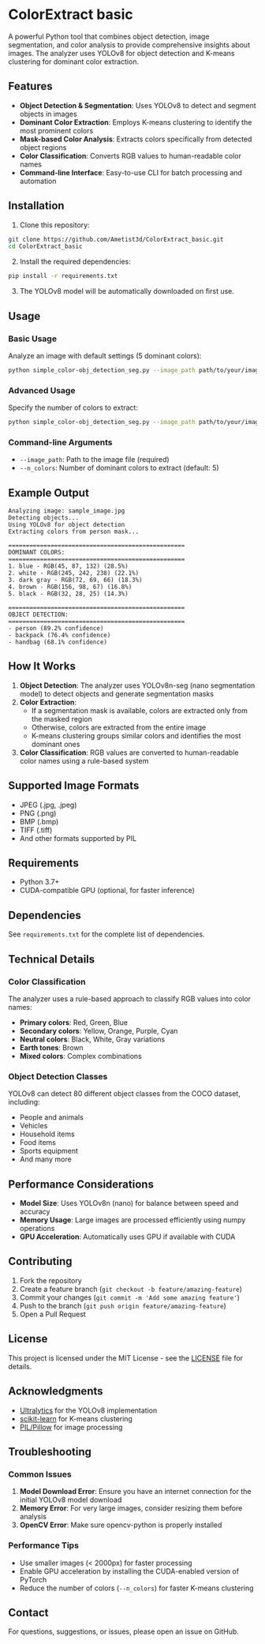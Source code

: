 # ColorExtract basic

A powerful Python tool that combines object detection, image segmentation, and color analysis to provide comprehensive insights about images. The analyzer uses YOLOv8 for object detection and K-means clustering for dominant color extraction.

## Features

- **Object Detection & Segmentation**: Uses YOLOv8 to detect and segment objects in images
- **Dominant Color Extraction**: Employs K-means clustering to identify the most prominent colors
- **Mask-based Color Analysis**: Extracts colors specifically from detected object regions
- **Color Classification**: Converts RGB values to human-readable color names
- **Command-line Interface**: Easy-to-use CLI for batch processing and automation

## Installation

1. Clone this repository:
```bash
git clone https://github.com/Ametist3d/ColorExtract_basic.git
cd ColorExtract_basic
```

2. Install the required dependencies:
```bash
pip install -r requirements.txt
```

3. The YOLOv8 model will be automatically downloaded on first use.

## Usage

### Basic Usage

Analyze an image with default settings (5 dominant colors):
```bash
python simple_color-obj_detection_seg.py --image_path path/to/your/image.jpg
```

### Advanced Usage

Specify the number of colors to extract:
```bash
python simple_color-obj_detection_seg.py --image_path path/to/your/image.jpg --n_colors 8
```

### Command-line Arguments

- `--image_path`: Path to the image file (required)
- `--n_colors`: Number of dominant colors to extract (default: 5)

## Example Output

```
Analyzing image: sample_image.jpg
Detecting objects...
Using YOLOv8 for object detection
Extracting colors from person mask...

==================================================
DOMINANT COLORS:
==================================================
1. blue - RGB(45, 87, 132) (28.5%)
2. white - RGB(245, 242, 238) (22.1%)
3. dark gray - RGB(72, 69, 66) (18.3%)
4. brown - RGB(156, 98, 67) (16.8%)
5. black - RGB(32, 28, 25) (14.3%)

==================================================
OBJECT DETECTION:
==================================================
- person (89.2% confidence)
- backpack (76.4% confidence)
- handbag (68.1% confidence)
```

## How It Works

1. **Object Detection**: The analyzer uses YOLOv8n-seg (nano segmentation model) to detect objects and generate segmentation masks
2. **Color Extraction**: 
   - If a segmentation mask is available, colors are extracted only from the masked region
   - Otherwise, colors are extracted from the entire image
   - K-means clustering groups similar colors and identifies the most dominant ones
3. **Color Classification**: RGB values are converted to human-readable color names using a rule-based system

## Supported Image Formats

- JPEG (.jpg, .jpeg)
- PNG (.png)
- BMP (.bmp)
- TIFF (.tiff)
- And other formats supported by PIL

## Requirements

- Python 3.7+
- CUDA-compatible GPU (optional, for faster inference)

## Dependencies

See `requirements.txt` for the complete list of dependencies.

## Technical Details

### Color Classification

The analyzer uses a rule-based approach to classify RGB values into color names:
- **Primary colors**: Red, Green, Blue
- **Secondary colors**: Yellow, Orange, Purple, Cyan
- **Neutral colors**: Black, White, Gray variations
- **Earth tones**: Brown
- **Mixed colors**: Complex combinations

### Object Detection Classes

YOLOv8 can detect 80 different object classes from the COCO dataset, including:
- People and animals
- Vehicles
- Household items
- Food items
- Sports equipment
- And many more

## Performance Considerations

- **Model Size**: Uses YOLOv8n (nano) for balance between speed and accuracy
- **Memory Usage**: Large images are processed efficiently using numpy operations
- **GPU Acceleration**: Automatically uses GPU if available with CUDA

## Contributing

1. Fork the repository
2. Create a feature branch (`git checkout -b feature/amazing-feature`)
3. Commit your changes (`git commit -m 'Add some amazing feature'`)
4. Push to the branch (`git push origin feature/amazing-feature`)
5. Open a Pull Request

## License

This project is licensed under the MIT License - see the [LICENSE](LICENSE) file for details.

## Acknowledgments

- [Ultralytics](https://github.com/ultralytics/ultralytics) for the YOLOv8 implementation
- [scikit-learn](https://scikit-learn.org/) for K-means clustering
- [PIL/Pillow](https://pillow.readthedocs.io/) for image processing

## Troubleshooting

### Common Issues

1. **Model Download Error**: Ensure you have an internet connection for the initial YOLOv8 model download
2. **Memory Error**: For very large images, consider resizing them before analysis
3. **OpenCV Error**: Make sure opencv-python is properly installed

### Performance Tips

- Use smaller images (< 2000px) for faster processing
- Enable GPU acceleration by installing the CUDA-enabled version of PyTorch
- Reduce the number of colors (`--n_colors`) for faster K-means clustering

## Contact

For questions, suggestions, or issues, please open an issue on GitHub.
